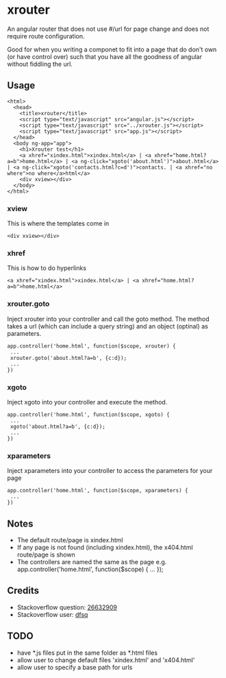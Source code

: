 # xrouter
An angular router that does not use #/url for page change and does not require route configuration.

Good for when you writing a componet to fit into a page that do don't own (or have control over) such that you have all the goodness of angular without fiddling the url.


## Usage

```
<html>
  <head>
    <title>xrouter</title>
    <script type="text/javascript" src="angular.js"></script>
    <script type="text/javascript" src="../xrouter.js"></script>
    <script type="text/javascript" src="app.js"></script>
  </head>
  <body ng-app="app">
    <h1>Xrouter test</h1>
    <a xhref="xindex.html">xindex.html</a> | <a xhref="home.html?a=b">home.html</a> | <a ng-click="xgoto('about.html')">about.html</a> | <a ng-click="xgoto('contacts.html?c=d')">contacts. | <a xhref="no where">no where</a>html</a> 
    <div xview></div>
  </body>
</html>
```


### xview
This is where the templates come in

```
<div xview></div>
```

### xhref
This is how to do hyperlinks

```
<a xhref="xindex.html">xindex.html</a> | <a xhref="home.html?a=b">home.html</a>
```


### xrouter.goto
Inject xrouter into your controller and call the goto method.
The method takes a url (which can include a query string) and an object (optinal) as parameters.

```
app.controller('home.html', function($scope, xrouter) {
 ...
 xrouter.goto('about.html?a=b', {c:d});
 ...
})
```


### xgoto
Inject xgoto into your controller and execute the method.

```
app.controller('home.html', function($scope, xgoto) {
 ...
 xgoto('about.html?a=b', {c:d});
 ...
})
```


### xparameters
Inject xparameters into your controller to access the parameters for your page

```
app.controller('home.html', function($scope, xparameters) {
 ...
})
```

## Notes
- The default route/page is xindex.html
- If any page is not found (including xindex.html), the x404.html route/page is shown
- The controllers are named the same as the page e.g. app.controller('home.html', function($scope) { ... });

## Credits
- Stackoverflow question: <a href="http://stackoverflow.com/questions/26632909" target="_blank">26632909</a>
- Stackoverflow user: <a href="http://stackoverflow.com/users/949476/dfsq" target="_blank">dfsq</a>


## TODO
- have *.js files put in the same folder as *.html files
- allow user to change default files 'xindex.html' and 'x404.html'
- allow user to specify a base path for urls
